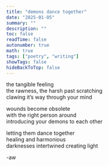 ```yaml
---
title: "demons dance together"
date: "2025-01-05"
summary: ""
description: ""
toc: false
readTime: false
autonumber: true
math: true
tags: ["poetry", "writing"]
showTags: false
hideBackToTop: false
---
```


the tangible feeling  
the rawness, the harsh past scratching  
clawing it’s way through your mind  
  
wounds become obsolete  
with the right person around  
introducing your demons to each other  
  
letting them dance together  
healing and harmonious  
darknesses intertwined creating light  
    
  
-aw